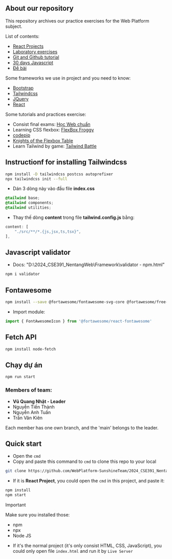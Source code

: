 ## About our repository
This repository archives our practice exercises for the Web Platform subject.

List of contents:
- [React Projects](/ReactJS-Project/)
- [Laboratory exercises](/Laboratory/)
- [Git and Github tutorial](/Git-and-Github/Git-and-Github.md)
- [30 days Javascript](/30days-Javascript/)
- [Đề bài](/DeBai/)

Some frameworks we use in project and you need to know:
- [Bootstrap](https://getbootstrap.com/)
- [Tailwindcss](https://tailwindcss.com/)
- [JQuery](https://jquery.com/)
- [React](https://react.dev/)

Some tutorials and practices exercise:
- Consist final exams: [Học Web chuẩn](https://hocwebchuan.com/)
- Learning CSS flexbox: [FlexBox Froggy](https://flexboxfroggy.com/)
- [codepip](https://codepip.com/games/)
- [Knights of the Flexbox Table](https://knightsoftheflexboxtable.com/)
- Learn Tailwind by game: [Tailwind Battle](https://www.tailwindbattle.com/)

## Instructionf for installing Tailwindcss 
```bash
npm install -D tailwindcss postcss autoprefixer
npx tailwindcss init --full
```

- Dán 3 dòng này vào đầu file **index.css**
```css
@tailwind base;
@tailwind components;
@tailwind utilities;
```

- Thay thế dòng **content** trong file **tailwind.config.js** bằng:
```js
content: [
    "./src/**/*.{js,jsx,ts,tsx}",
],
```

## Javascript validator
- Docs: "D:\2024_CSE391_NentangWeb\Framework\validator - npm.html"

```bash
npm i validator
```

## Fontawesome
```bash
npm install --save @fortawesome/fontawesome-svg-core @fortawesome/free-solid-svg-icons @fortawesome/react-fontawesome
```

- Import module:
```jsx
import { FontAwesomeIcon } from '@fortawesome/react-fontawesome'
```

## Fetch API
```bash
npm install node-fetch
```

## Chạy dự án
```bash
npm run start
```

### Members of team:
- **Vũ Quang Nhật - Leader**
- Nguyễn Tiến Thành
- Nguyễn Anh Tuấn
- Trần Văn Kiên

Each member has one own branch, and the 'main' belongs to the leader.

## Quick start
- Open the `cmd`
- Copy and paste this command to `cmd` to clone this repo to your local
```bash
git clone https://github.com/WebPlatform-SunshineTeam/2024_CSE391_NentangWeb.git
```
- If it is **React Project**, you could open the `cmd` in this project, and paste it:
```bash
npm install
npm start
```
> [!IMPORTANT]
> Make sure you installed those:
> - npm
> - npx
> - Node JS

- If it's the normal project (it's only consist HTML, CSS, JavaScript), you could only open file `index.html` and run it by `Live Server`